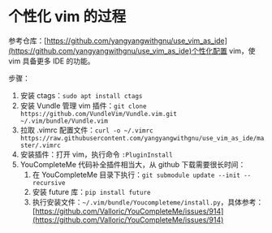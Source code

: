 # 个性化 vim 的过程

参考仓库：[https://github.com/yangyangwithgnu/use_vim_as_ide](https://github.com/yangyangwithgnu/use_vim_as_ide)个性化配置 vim，使 vim 具备更多 IDE 的功能。

步骤：

1. 安装 ctags：`sudo apt install ctags`
2. 安装 Vundle 管理 vim 插件：`git clone https://github.com/VundleVim/Vundle.vim.git ~/.vim/bundle/Vundle.vim`
3. 拉取 .vimrc 配置文件：`curl -o ~/.vimrc https://raw.githubusercontent.com/yangyangwithgnu/use_vim_as_ide/master/.vimrc`
4. 安装插件：打开 vim，执行命令 `:PluginInstall`
5. YouCompleteMe 代码补全插件相当大，从 github 下载需要很长时间：
    1. 在 YouCompleteMe 目录下执行：`git submodule update --init --recursive`
    2. 安装 future 库：`pip install future`
    3. 执行安装文件：`~/.vim/bundle/Youcompleteme/install.py`，具体参考：[https://github.com/Valloric/YouCompleteMe/issues/914](https://github.com/Valloric/YouCompleteMe/issues/914)

